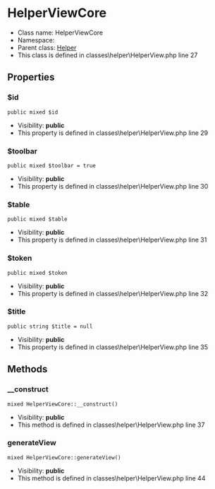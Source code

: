 HelperViewCore
===============






* Class name: HelperViewCore
* Namespace: 
* Parent class: [Helper](HelperCore)
* This class is defined in classes\helper\HelperView.php line 27





Properties
----------


### $id

    public mixed $id





* Visibility: **public**
* This property is defined in classes\helper\HelperView.php line 29


### $toolbar

    public mixed $toolbar = true





* Visibility: **public**
* This property is defined in classes\helper\HelperView.php line 30


### $table

    public mixed $table





* Visibility: **public**
* This property is defined in classes\helper\HelperView.php line 31


### $token

    public mixed $token





* Visibility: **public**
* This property is defined in classes\helper\HelperView.php line 32


### $title

    public string $title = null





* Visibility: **public**
* This property is defined in classes\helper\HelperView.php line 35


Methods
-------


### __construct

    mixed HelperViewCore::__construct()





* Visibility: **public**
* This method is defined in classes\helper\HelperView.php line 37




### generateView

    mixed HelperViewCore::generateView()





* Visibility: **public**
* This method is defined in classes\helper\HelperView.php line 44



